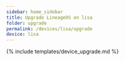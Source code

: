 ```yaml
---
sidebar: home_sidebar
title: Upgrade LineageOS on lisa
folder: upgrade
permalink: /devices/lisa/upgrade
device: lisa
---
```

{% include templates/device_upgrade.md %}
